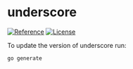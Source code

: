 # underscore

[![Reference](https://pkg.go.dev/badge/github.com/YiYuhki/otto/underscore.svg)](https://pkg.go.dev/github.com/YiYuhki/otto/underscore) [![License](https://img.shields.io/badge/MIT-blue.svg)](https://opensource.org/licenses/MIT)

To update the version of underscore run:

```shell
go generate
```
